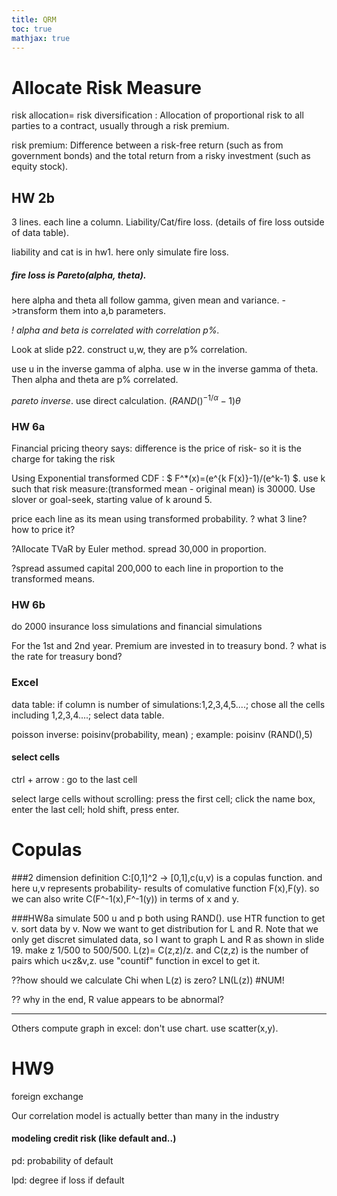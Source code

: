 ```yaml
---
title: QRM
toc: true
mathjax: true
---
```


# Allocate Risk Measure

risk allocation= risk diversification : Allocation of proportional risk to all parties to a contract, usually through a risk premium.

risk premium: Difference between a risk-free return (such as from government bonds) and the total return from a risky investment (such as equity stock).

## HW 2b

3 lines. each line a column. Liability/Cat/fire loss. (details of fire loss outside of data table).

liability and cat is in hw1. here only simulate fire loss.

##### fire loss is Pareto(alpha, theta).

here alpha and theta all follow gamma, given mean and variance. ->transform them into a,b parameters.

*! alpha and beta is correlated with correlation p%.*

Look at slide p22. construct u,w, they are p% correlation.

use u in the inverse gamma of alpha. use w in the inverse gamma of theta. Then alpha and theta are p% correlated.

*pareto inverse*. use direct calculation. $(RAND()^{-1/\alpha}-1)\theta$









### HW 6a

Financial pricing theory says: difference is the price of risk- so it is the charge for taking the risk

Using Exponential  transformed CDF : $ F^*(x)=(e^{k F(x)}-1)/(e^k-1) $.  use k such that risk measure:(transformed mean - original mean) is 30000. Use slover or goal-seek, starting value of k around 5.

price each line as its mean using transformed probability. ? what 3 line? how to price it?

 ?Allocate TVaR by Euler method. spread 30,000 in proportion.

?spread assumed capital 200,000 to each line in proportion to the transformed means.



### HW 6b

do 2000 insurance loss simulations and financial simulations

For the 1st and 2nd year. Premium are invested in to treasury bond. ? what is the rate for treasury bond?  






### Excel

data table: if column is number of simulations:1,2,3,4,5....; chose all the cells including 1,2,3,4....; select data table.



poisson inverse: poisinv(probability, mean) ; example: poisinv (RAND(),5)

#### select cells

ctrl + arrow : go to the last cell

select large cells without scrolling:  press the first cell; click the name box, enter the last cell; hold shift, press enter.





# Copulas



###2 dimension definition
C:[0,1]^2 -> [0,1],c(u,v) is a copulas function. and here u,v represents probability- results of comulative function F(x),F(y).
so we can also write C(F^-1(x),F^-1(y)) in terms of x and y.

###HW8a
simulate 500 u and p both using RAND(). use HTR function to get v. sort data by v.
Now we want to get distribution for L and R. Note that we only get discret simulated data, so I want to  graph L and R as shown in slide 19.
make z 1/500 to 500/500.
L(z)= C(z,z)/z. and C(z,z) is the number of pairs which u<z&v,z. use "countif" function in excel to get it.

??how should we calculate Chi when L(z) is zero? LN(L(z))  #NUM!

?? why in the end, R value appears to be abnormal?

---
Others
 compute graph in excel: don't use chart. use scatter(x,y).



# HW9

foreign exchange

Our correlation model is actually better than many in the industry

#### modeling credit risk (like default and..)

pd: probability of default

lpd: degree if loss if default
